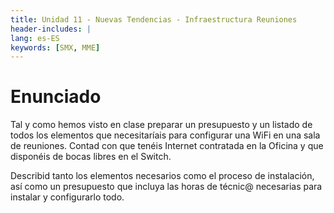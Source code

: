 ```yaml
---
title: Unidad 11 - Nuevas Tendencias - Infraestructura Reuniones
header-includes: |
lang: es-ES
keywords: [SMX, MME]
---
```


# Enunciado

Tal y como hemos visto en clase preparar un presupuesto y un listado de todos los elementos que necesitaríais para configurar una WiFi en una sala de reuniones. Contad con que tenéis Internet contratada en la Oficina y que disponéis de bocas libres en el Switch.

Describid tanto los elementos necesarios como el proceso de instalación, así como un presupuesto que incluya las horas de técnic@ necesarias para instalar y configurarlo todo.
